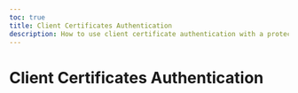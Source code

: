 ```yaml
---
toc: true
title: Client Certificates Authentication
description: How to use client certificate authentication with a protected resource and an Auth0 Custom Database
---
```

# Client Certificates Authentication